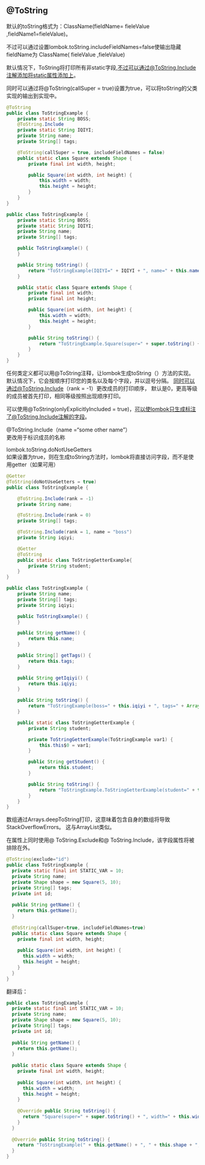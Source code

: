 ## @ToString

默认的toString格式为：ClassName(fieldName= fieleValue ,fieldName1=fieleValue)。


不过可以通过设置lombok.toString.includeFieldNames=false使输出隐藏fieldName为
ClassName( fieleValue ,fieleValue)


默认情况下，ToString将打印所有非static字段,不过可以通过@ToString.Include注解添加将static属性添加上。


同时可以通过将@ToString(callSuper = true)设置为true，可以将toString的父类实现的输出到实现中。

```java
@ToString
public class ToStringExample {
    private static String BOSS;
    @ToString.Include
    private static String IQIYI;
    private String name;
    private String[] tags;

    @ToString(callSuper = true, includeFieldNames = false)
    public static class Square extends Shape {
        private final int width, height;

        public Square(int width, int height) {
            this.width = width;
            this.height = height;
        }
    }
}
```
```java
public class ToStringExample {
    private static String BOSS;
    private static String IQIYI;
    private String name;
    private String[] tags;

    public ToStringExample() {
    }

    public String toString() {
        return "ToStringExample(IQIYI=" + IQIYI + ", name=" + this.name + ", tags=" + Arrays.deepToString(this.tags) + ")";
    }

    public static class Square extends Shape {
        private final int width;
        private final int height;

        public Square(int width, int height) {
            this.width = width;
            this.height = height;
        }

        public String toString() {
            return "ToStringExample.Square(super=" + super.toString() + ", " + this.width + ", " + this.height + ")";
        }
    }
}
```


任何类定义都可以用@ToString注释，让lombok生成toString（）方法的实现。
默认情况下，它会按顺序打印您的类名以及每个字段，并以逗号分隔。
同时可以通过@ToString.Include（rank = -1）更改成员的打印顺序，
默认是0，更高等级的成员被首先打印，相同等级按照出现顺序打印。

可以使用@ToString(onlyExplicitlyIncluded = true)，可以使lombok只生成标注了@ToString.Include注解的字段。

@ToString.Include（name =“some other name”）<br>
更改用于标识成员的名称

lombok.toString.doNotUseGetters<br>
如果设置为true，则在生成toString方法时，lombok将直接访问字段，而不是使用getter（如果可用）

```java
@Getter
@ToString(doNotUseGetters = true)
public class ToStringExample {

    @ToString.Include(rank = -1)
    private String name;

    @ToString.Include(rank = 0)
    private String[] tags;

    @ToString.Include(rank = 1, name = "boss")
    private String iqiyi;

    @Getter
    @ToString
    public static class ToStringGetterExample{
        private String student;
    }
}
```
```java
public class ToStringExample {
    private String name;
    private String[] tags;
    private String iqiyi;

    public ToStringExample() {
    }

    public String getName() {
        return this.name;
    }

    public String[] getTags() {
        return this.tags;
    }

    public String getIqiyi() {
        return this.iqiyi;
    }

    public String toString() {
        return "ToStringExample(boss=" + this.iqiyi + ", tags=" + Arrays.deepToString(this.tags) + ", name=" + this.name + ")";
    }

    public static class ToStringGetterExample {
        private String student;

        private ToStringGetterExample(ToStringExample var1) {
            this.this$0 = var1;
        }

        public String getStudent() {
            return this.student;
        }

        public String toString() {
            return "ToStringExample.ToStringGetterExample(student=" + this.getStudent() + ")";
        }
    }
}
```

数组通过Arrays.deepToString打印，这意味着包含自身的数组将导致StackOverflowErrors。
这与ArrayList类似。

在属性上同时使用@ ToString.Exclude和@ ToString.Include，该字段属性将被排除在外。



~~~java
@ToString(exclude="id")
public class ToStringExample {
  private static final int STATIC_VAR = 10;
  private String name;
  private Shape shape = new Square(5, 10);
  private String[] tags;
  private int id;
  
  public String getName() {
    return this.getName();
  }
  
  @ToString(callSuper=true, includeFieldNames=true)
  public static class Square extends Shape {
    private final int width, height;
    
    public Square(int width, int height) {
      this.width = width;
      this.height = height;
    }
  }
}
~~~
翻译后：

~~~java
public class ToStringExample {
  private static final int STATIC_VAR = 10;
  private String name;
  private Shape shape = new Square(5, 10);
  private String[] tags;
  private int id;
  
  public String getName() {
    return this.getName();
  }
  
  public static class Square extends Shape {
    private final int width, height;
    
    public Square(int width, int height) {
      this.width = width;
      this.height = height;
    }
    
    @Override public String toString() {
      return "Square(super=" + super.toString() + ", width=" + this.width + ", height=" + this.height + ")";
    }
  }
  
  @Override public String toString() {
    return "ToStringExample(" + this.getName() + ", " + this.shape + ", " + Arrays.deepToString(this.tags) + ")";
  }
}
~~~